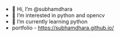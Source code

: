 - 👋 Hi, I’m @subhamdhara
- 👀 I’m interested in python and opencv
- 🌱 I’m currently learning python
- portfolio - https://subhamdhara.github.io/

<!---
subhamdhara/subhamdhara is a ✨ special ✨ repository because its `README.md` (this file) appears on your GitHub profile.
You can click the Preview link to take a look at your changes.
--->
